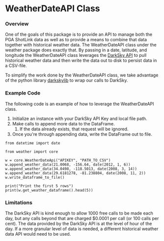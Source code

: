 # WeatherDateAPI Class

### Overview
One of the goals of this package is to provide an API to manage both the PGA ShotLink data as well as to provide a means to combine that data together with historical weather data. The WeatherDateAPI class under the weather package does exactly that. By passing in a date, latitude, and longitude the WeatherDateAPI class leverages the [DarkSky API](https://darksky.net/dev) to pull historical weather data and then write the data out to disk to persist data in a CSV-file.

To simplify the work done by the WeatherDateAPI class, we take advantage of the python library [darkskylib](https://pypi.org/project/darkskylib/) to wrap our calls to DarkSky.

### Example Code
The following code is an example of how to leverage the WeatherDateAPI class. 

1. Initialize an instance with your DarkSky API Key and local file path. 
2. Make calls to append more data to the DataFrame.
	1. If the data already exists, that request will be ignored.
3. Once you're through appending data, write the DataFrame out to file.

```(python)
from datetime import date

from weather import core

w = core.WeatherDateApi("APIKEY", "PATH_TO_CSV")
w.append_weather_data(21.0068, -156.64, date(2012, 1, 6))
w.append_weather_data(34.0498, -118.5013, date(2008, 3, 14))
w.append_weather_data(29.6181278, -81.238804, date(2008, 11, 2))
w.write_dataframe_to_file()

print("Print the first 5 rows")
print(w.get_weather_dataframe().head(5))
```

### Limitations
The DarkSky API is kind enough to allow 1000 free calls to be made each day, but any calls beyond that are charged $0.0001 per call (or 100 calls per cent). The data provided by the DarkSky API is at the level of hour of the day. If a more granular level of data is needed, a different historical weather data API would need to be used.
